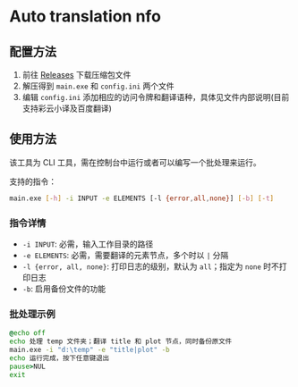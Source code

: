 # Auto translation nfo

## 配置方法

1. 前往 [Releases](https://github.com/LightAPIs/auto-translation-nfo/releases) 下载压缩包文件
2. 解压得到 `main.exe` 和 `config.ini` 两个文件
3. 编辑 `config.ini` 添加相应的访问令牌和翻译语种，具体见文件内部说明(目前支持彩云小译及百度翻译)

## 使用方法

该工具为 CLI 工具，需在控制台中运行或者可以编写一个批处理来运行。

支持的指令：
```bash
main.exe [-h] -i INPUT -e ELEMENTS [-l {error,all,none}] [-b] [-t]
```

### 指令详情

- `-i INPUT`: 必需，输入工作目录的路径
- `-e ELEMENTS`: 必需，需要翻译的元素节点，多个时以 `|` 分隔
- `-l {error, all, none}`: 打印日志的级别，默认为 `all`；指定为 `none` 时不打印日志
- `-b`: 启用备份文件的功能

### 批处理示例

```bat
@echo off
echo 处理 temp 文件夹；翻译 title 和 plot 节点，同时备份原文件
main.exe -i "d:\temp" -e "title|plot" -b
echo 运行完成，按下任意键退出
pause>NUL
exit
```
